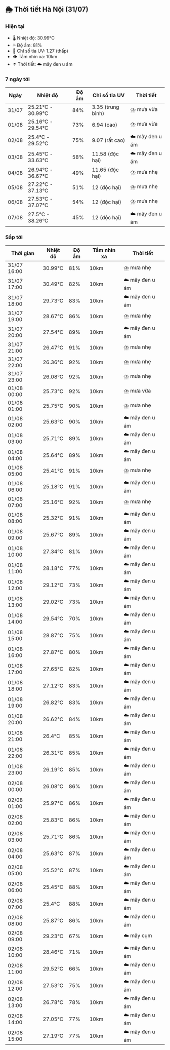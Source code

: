 ## 🌦️ Thời tiết Hà Nội (31/07)

### Hiện tại

- 🌡️ Nhiệt độ: 30.99℃
- 💦 Độ ẩm: 81%
- 🌟 Chỉ số tia UV: 1.27 (thấp)
- 👁️ Tầm nhìn xa: 10km
- ☂️ Thời tiết: ☁️ mây đen u ám

### 7 ngày tới

| Ngày | Nhiệt độ | Độ ẩm | Chỉ số tia UV | Thời tiết |
| --- | --- | --- | --- | --- |
| 31/07 | 25.21℃ - 30.99℃ | 84% | 3.35 (trung bình) | ⛈️ mưa vừa |
| 01/08 | 25.16℃ - 29.54℃ | 73% | 6.94 (cao) | ⛈️ mưa vừa |
| 02/08 | 25.4℃ - 29.52℃ | 75% | 9.07 (rất cao) | ☁️ mây đen u ám |
| 03/08 | 25.45℃ - 33.63℃ | 58% | 11.58 (độc hại) | ☁️ mây đen u ám |
| 04/08 | 26.94℃ - 36.67℃ | 49% | 11.65 (độc hại) | ⛈️ mưa nhẹ |
| 05/08 | 27.22℃ - 37.13℃ | 51% | 12 (độc hại) | ⛈️ mưa nhẹ |
| 06/08 | 27.53℃ - 37.07℃ | 54% | 12 (độc hại) | ⛈️ mưa nhẹ |
| 07/08 | 27.5℃ - 38.26℃ | 45% | 12 (độc hại) | ☁️ mây đen u ám |

### Sắp tới

| Thời gian | Nhiệt độ | Độ ẩm | Tầm nhìn xa | Thời tiết |
| --- | --- | --- | --- | --- |
| 31/07 16:00 | 30.99℃ | 81% | 10km | ⛈️ mưa nhẹ |
| 31/07 17:00 | 30.49℃ | 82% | 10km | ☁️ mây đen u ám |
| 31/07 18:00 | 29.73℃ | 83% | 10km | ☁️ mây đen u ám |
| 31/07 19:00 | 28.67℃ | 86% | 10km | ⛈️ mưa nhẹ |
| 31/07 20:00 | 27.54℃ | 89% | 10km | ☁️ mây đen u ám |
| 31/07 21:00 | 26.47℃ | 91% | 10km | ⛈️ mưa nhẹ |
| 31/07 22:00 | 26.36℃ | 92% | 10km | ⛈️ mưa nhẹ |
| 31/07 23:00 | 26.08℃ | 92% | 10km | ⛈️ mưa nhẹ |
| 01/08 00:00 | 25.73℃ | 92% | 10km | ⛈️ mưa vừa |
| 01/08 01:00 | 25.75℃ | 90% | 10km | ⛈️ mưa nhẹ |
| 01/08 02:00 | 25.63℃ | 90% | 10km | ☁️ mây đen u ám |
| 01/08 03:00 | 25.71℃ | 89% | 10km | ☁️ mây đen u ám |
| 01/08 04:00 | 25.64℃ | 89% | 10km | ☁️ mây đen u ám |
| 01/08 05:00 | 25.41℃ | 91% | 10km | ⛈️ mưa nhẹ |
| 01/08 06:00 | 25.18℃ | 91% | 10km | ☁️ mây đen u ám |
| 01/08 07:00 | 25.16℃ | 92% | 10km | ⛈️ mưa nhẹ |
| 01/08 08:00 | 25.32℃ | 91% | 10km | ☁️ mây đen u ám |
| 01/08 09:00 | 25.67℃ | 89% | 10km | ☁️ mây đen u ám |
| 01/08 10:00 | 27.34℃ | 81% | 10km | ☁️ mây đen u ám |
| 01/08 11:00 | 28.18℃ | 77% | 10km | ☁️ mây đen u ám |
| 01/08 12:00 | 29.12℃ | 73% | 10km | ☁️ mây đen u ám |
| 01/08 13:00 | 29.02℃ | 73% | 10km | ☁️ mây đen u ám |
| 01/08 14:00 | 29.54℃ | 70% | 10km | ☁️ mây đen u ám |
| 01/08 15:00 | 28.87℃ | 75% | 10km | ☁️ mây đen u ám |
| 01/08 16:00 | 27.87℃ | 80% | 10km | ☁️ mây đen u ám |
| 01/08 17:00 | 27.65℃ | 82% | 10km | ☁️ mây đen u ám |
| 01/08 18:00 | 27.12℃ | 83% | 10km | ☁️ mây đen u ám |
| 01/08 19:00 | 26.82℃ | 83% | 10km | ☁️ mây đen u ám |
| 01/08 20:00 | 26.62℃ | 84% | 10km | ☁️ mây đen u ám |
| 01/08 21:00 | 26.4℃ | 85% | 10km | ☁️ mây đen u ám |
| 01/08 22:00 | 26.31℃ | 85% | 10km | ☁️ mây đen u ám |
| 01/08 23:00 | 26.19℃ | 85% | 10km | ☁️ mây đen u ám |
| 02/08 00:00 | 26.08℃ | 86% | 10km | ☁️ mây đen u ám |
| 02/08 01:00 | 25.97℃ | 86% | 10km | ☁️ mây đen u ám |
| 02/08 02:00 | 25.83℃ | 86% | 10km | ☁️ mây đen u ám |
| 02/08 03:00 | 25.71℃ | 86% | 10km | ☁️ mây đen u ám |
| 02/08 04:00 | 25.63℃ | 87% | 10km | ☁️ mây đen u ám |
| 02/08 05:00 | 25.52℃ | 87% | 10km | ☁️ mây đen u ám |
| 02/08 06:00 | 25.45℃ | 88% | 10km | ☁️ mây đen u ám |
| 02/08 07:00 | 25.4℃ | 88% | 10km | ☁️ mây đen u ám |
| 02/08 08:00 | 25.87℃ | 86% | 10km | ☁️ mây đen u ám |
| 02/08 09:00 | 29.23℃ | 67% | 10km | ☁️ mây cụm |
| 02/08 10:00 | 28.46℃ | 71% | 10km | ☁️ mây đen u ám |
| 02/08 11:00 | 29.52℃ | 66% | 10km | ☁️ mây đen u ám |
| 02/08 12:00 | 27.53℃ | 75% | 10km | ☁️ mây đen u ám |
| 02/08 13:00 | 26.78℃ | 78% | 10km | ☁️ mây đen u ám |
| 02/08 14:00 | 27.05℃ | 77% | 10km | ☁️ mây đen u ám |
| 02/08 15:00 | 27.19℃ | 77% | 10km | ☁️ mây đen u ám |
